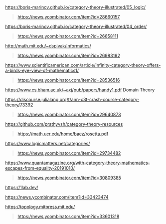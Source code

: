 https://boris-marinov.github.io/category-theory-illustrated/05_logic/
> https://news.ycombinator.com/item?id=28660157

https://boris-marinov.github.io/category-theory-illustrated/04_order/
> https://news.ycombinator.com/item?id=26658111

http://math.mit.edu/~dspivak/informatics/
> https://news.ycombinator.com/item?id=26983192

https://www.scientificamerican.com/article/infinity-category-theory-offers-a-birds-eye-view-of-mathematics1/
> https://news.ycombinator.com/item?id=28536516

https://www.cs.bham.ac.uk/~axj/pub/papers/handy1.pdf Domain Theory

https://discourse.julialang.org/t/ann-c3t-crash-course-category-theory/73392
> https://news.ycombinator.com/item?id=29640873

https://github.com/prathyvsh/category-theory-resources
> https://math.ucr.edu/home/baez/rosetta.pdf

https://www.logicmatters.net/categories/
> https://news.ycombinator.com/item?id=29734482

https://www.quantamagazine.org/with-category-theory-mathematics-escapes-from-equality-20191010/
> https://news.ycombinator.com/item?id=30809385

https://1lab.dev/

https://news.ycombinator.com/item?id=33423474

https://topology.mitpress.mit.edu/
> https://news.ycombinator.com/item?id=33601318